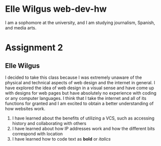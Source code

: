 # Elle Wilgus web-dev-hw
I am a sophomore at the university, and I am studying journalism, Spanish, and media arts.

# Assignment 2
## Elle Wilgus
I decided to take this class because I was extremely unaware of the physical and technical aspects of web design and the internet in general. I have explored the idea of web design in a visual sense and have come up with designs for web pages but have absolutely no experience with coding or any computer languages. I think that I take the internet and all of its functions for granted and I am excited to obtain a better understanding of how websites work. 

1. I have learned about the benefits of utilizing a VCS, such as accessing history and collaborating with others 
2. I have learned about how IP addresses work and how the different bits correspond with location
3. I have learned how to code text as **bold** or *italics*
